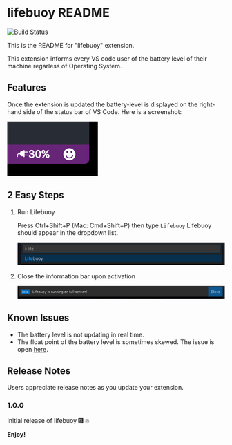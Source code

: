 # lifebuoy README

[![Build Status](https://semaphoreci.com/api/v1/stanmd/lifesaver/branches/master/badge.svg)](https://semaphoreci.com/stanmd/lifesaver)

This is the README for "lifebuoy" extension.

This extension informs every VS code user of the battery level of their machine regarless of Operating System.

## Features

Once the extension is updated the battery-level is displayed on the right-hand side of the status bar of VS Code. Here is a screenshot:

![Lifebuoy screenshot](images/battery_level.png)

## 2 Easy Steps

1. Run Lifebuoy

    Press Ctrl+Shift+P (Mac: Cmd+Shift+P) then type `Lifebuoy` Lifebuoy should appear in the dropdown list.

    ![Activating Lifebuoy screenshot](images/activating_Lifebuoy.png)

2. Close the information bar upon activation

    ![Lifebuoy Activation message](images/activation_message.png)

<!--## Requirements
-->

<!--
Next release
## Extension Settings

Include if your extension adds any VS Code settings through the `contributes.configuration` extension point.

For example:

This extension contributes the following settings:

* `myExtension.enable`: enable/disable this extension
* `myExtension.thing`: set to `blah` to do something
-->

## Known Issues

- The battery level is not updating in real time.
- The float point of the battery level is sometimes skewed. The issue is open [here](https://github.com/NdagiStanley/lifesaver/issues/1).

## Release Notes

Users appreciate release notes as you update your extension.

### 1.0.0

Initial release of lifebuoy :fireworks: :fire:

<!--
### 1.0.1

Fixed issue #.

### 1.1.0

Added features X, Y, and Z.
-->

**Enjoy!**